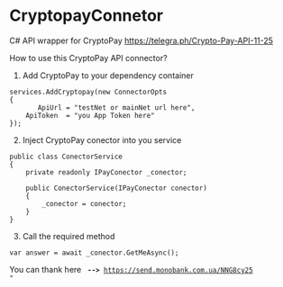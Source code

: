 # CryptopayConnetor
C# API wrapper for CryptoPay https://telegra.ph/Crypto-Pay-API-11-25

How to use this CryptoPay API connector?

1. Add CryptoPay to your dependency container

```
services.AddCryptopay(new ConnectorOpts 
{
       ApiUrl = "testNet or mainNet url here",
    ApiToken  = "you App Token here"
});

```

2. Inject CryptoPay conector into you service

```
public class ConectorService
{
    private readonly IPayConector _conector;

    public ConectorService(IPayConector conector)
    {
        _conector = conector;
    }
}

```

3. Call the required method

```
var answer = await _conector.GetMeAsync();

```

You can thank here <code> <b>--></b> https://send.monobank.com.ua/NNG8cy25 "</code> 
